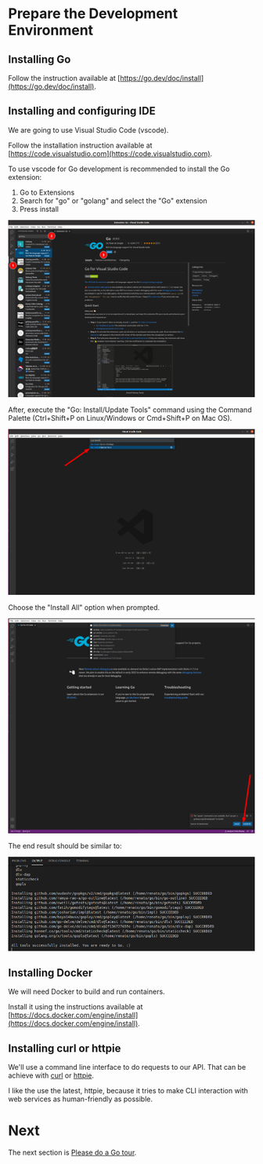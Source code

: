 
# Prepare the Development Environment

## Installing Go

Follow the instruction available at [https://go.dev/doc/install](https://go.dev/doc/install).

## Installing and configuring IDE

We are going to use Visual Studio Code (vscode).

Follow the installation instruction available at [https://code.visualstudio.com](https://code.visualstudio.com).

To use vscode for Go development is recommended to install the Go extension:
1. Go to Extensions
2. Search for "go" or "golang" and select the "Go" extension
3. Press install

![Installing the Go extension for Visual Studio Code](/assets/prepare-dev-env-1.png)

After, execute the "Go: Install/Update Tools" command using the Command Palette
(Ctrl+Shift+P on Linux/Windows or Cmd+Shift+P on Mac OS).

![Install Go tools](/assets/prepare-dev-env-2.png)

Choose the "Install All" option when prompted.

![Install Go tools prompt](/assets/prepare-dev-env-3.png)

The end result should be similar to:

![Install Go tools result](/assets/prepare-dev-env-4.png)

## Installing Docker

We will need Docker to build and run containers. 

Install it using the instructions available at
[https://docs.docker.com/engine/install](https://docs.docker.com/engine/install).

## Installing curl or httpie

We'll use a command line interface to do requests to our API. That can be
achieve with [curl](https://curl.se) or
[httpie](https://github.com/httpie/httpie).

I like the use the latest, httpie, because it tries to make CLI interaction
with web services as human-friendly as possible.

 # Next
 
 The next section is
 [Please do a Go tour](intro-go-tour.md).
